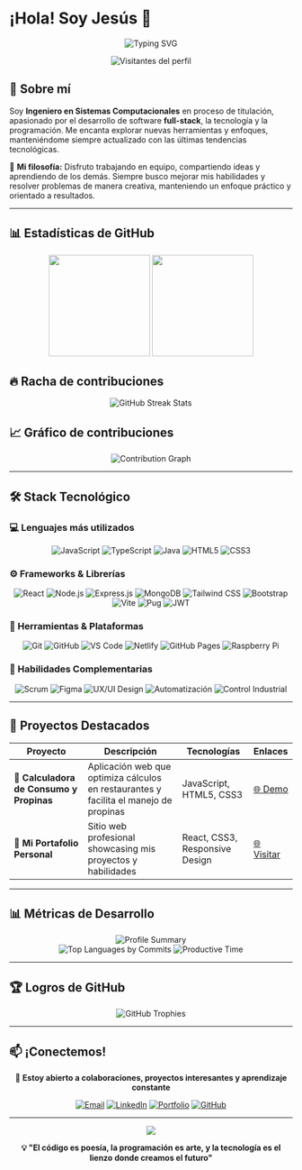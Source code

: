 # ¡Hola! Soy Jesús 👋

<div align="center">
  <img src="https://readme-typing-svg.herokuapp.com?font=Fira+Code&size=22&duration=3000&pause=1000&color=00D9FF&center=true&vCenter=true&width=600&lines=Ingeniero+en+Sistemas+Computacionales;Desarrollador+Full-Stack;Apasionado+por+la+Tecnolog%C3%ADa;Siempre+Aprendiendo+%F0%9F%9A%80" alt="Typing SVG" />
</div>

<p align="center">
  <img src="https://komarev.com/ghpvc/?username=tu-usuario&color=blueviolet&style=flat-square&label=Visitantes+del+perfil" alt="Visitantes del perfil" />
</p>

## 🚀 Sobre mí

Soy **Ingeniero en Sistemas Computacionales** en proceso de titulación, apasionado por el desarrollo de software **full-stack**, la tecnología y la programación. Me encanta explorar nuevas herramientas y enfoques, manteniéndome siempre actualizado con las últimas tendencias tecnológicas.

🌟 **Mi filosofía:** Disfruto trabajando en equipo, compartiendo ideas y aprendiendo de los demás. Siempre busco mejorar mis habilidades y resolver problemas de manera creativa, manteniendo un enfoque práctico y orientado a resultados.

---

## 📊 Estadísticas de GitHub

<div align="center">
  <img height="180em" src="https://github-readme-stats.vercel.app/api?username=tu-usuario&show_icons=true&theme=tokyonight&include_all_commits=true&count_private=true&hide_border=true&bg_color=0D1117&title_color=00D9FF&icon_color=00D9FF&text_color=ffffff"/>
  <img height="180em" src="https://github-readme-stats.vercel.app/api/top-langs/?username=tu-usuario&layout=compact&langs_count=8&theme=tokyonight&hide_border=true&bg_color=0D1117&title_color=00D9FF&text_color=ffffff"/>
</div>

## 🔥 Racha de contribuciones

<div align="center">
  <img src="https://github-readme-streak-stats.herokuapp.com/?user=tu-usuario&theme=tokyonight&hide_border=true&background=0D1117&stroke=00D9FF&ring=00D9FF&fire=00D9FF&currStreakLabel=ffffff&sideNums=ffffff&currStreakNum=00D9FF&dates=ffffff&sideLabels=ffffff" alt="GitHub Streak Stats" />
</div>

## 📈 Gráfico de contribuciones

<div align="center">
  <img src="https://github-readme-activity-graph.vercel.app/graph?username=tu-usuario&theme=tokyo-night&bg_color=0D1117&color=00D9FF&line=00D9FF&point=ffffff&area=true&hide_border=true" alt="Contribution Graph" />
</div>

---

## 🛠️ Stack Tecnológico

### 💻 Lenguajes más utilizados
<div align="center">
  
![JavaScript](https://img.shields.io/badge/JavaScript-F7DF1E?style=for-the-badge&logo=javascript&logoColor=000)
![TypeScript](https://img.shields.io/badge/TypeScript-3178C6?style=for-the-badge&logo=typescript&logoColor=fff)
![Java](https://img.shields.io/badge/Java-ED8B00?style=for-the-badge&logo=openjdk&logoColor=fff)
![HTML5](https://img.shields.io/badge/HTML5-E34F26?style=for-the-badge&logo=html5&logoColor=fff)
![CSS3](https://img.shields.io/badge/CSS3-1572B6?style=for-the-badge&logo=css3&logoColor=fff)

</div>

### ⚙️ Frameworks & Librerías
<div align="center">

![React](https://img.shields.io/badge/React-20232A?style=for-the-badge&logo=react&logoColor=61DAFB)
![Node.js](https://img.shields.io/badge/Node.js-43853D?style=for-the-badge&logo=node.js&logoColor=white)
![Express.js](https://img.shields.io/badge/Express.js-404D59?style=for-the-badge&logo=express&logoColor=white)
![MongoDB](https://img.shields.io/badge/MongoDB-4EA94B?style=for-the-badge&logo=mongodb&logoColor=white)
![Tailwind CSS](https://img.shields.io/badge/Tailwind_CSS-38B2AC?style=for-the-badge&logo=tailwind-css&logoColor=white)
![Bootstrap](https://img.shields.io/badge/Bootstrap-563D7C?style=for-the-badge&logo=bootstrap&logoColor=white)
![Vite](https://img.shields.io/badge/Vite-646CFF?style=for-the-badge&logo=vite&logoColor=white)
![Pug](https://img.shields.io/badge/Pug-FFF?style=for-the-badge&logo=pug&logoColor=A86454)
![JWT](https://img.shields.io/badge/JWT-black?style=for-the-badge&logo=JSON%20web%20tokens)

</div>

### 🧰 Herramientas & Plataformas
<div align="center">

![Git](https://img.shields.io/badge/Git-F05032?style=for-the-badge&logo=git&logoColor=white)
![GitHub](https://img.shields.io/badge/GitHub-100000?style=for-the-badge&logo=github&logoColor=white)
![VS Code](https://img.shields.io/badge/Visual%20Studio%20Code-0078d7.svg?style=for-the-badge&logo=visual-studio-code&logoColor=white)
![Netlify](https://img.shields.io/badge/Netlify-00C7B7?style=for-the-badge&logo=netlify&logoColor=white)
![GitHub Pages](https://img.shields.io/badge/GitHub%20Pages-222222?style=for-the-badge&logo=GitHub%20Pages&logoColor=white)
![Raspberry Pi](https://img.shields.io/badge/-Raspberry%20Pi-C51A4A?style=for-the-badge&logo=Raspberry-Pi)

</div>

### 🧠 Habilidades Complementarias
<div align="center">

![Scrum](https://img.shields.io/badge/Scrum-6DB33F?style=for-the-badge&logo=scrumalliance&logoColor=white)
![Figma](https://img.shields.io/badge/Figma-F24E1E?style=for-the-badge&logo=figma&logoColor=white)
![UX/UI Design](https://img.shields.io/badge/UX%2FUI%20Design-FF6B6B?style=for-the-badge&logo=adobe&logoColor=white)
![Automatización](https://img.shields.io/badge/Automatización-009688?style=for-the-badge&logo=robot&logoColor=white)
![Control Industrial](https://img.shields.io/badge/Control%20Industrial-607D8B?style=for-the-badge&logo=gear&logoColor=white)

</div>

---

## 📂 Proyectos Destacados

<div align="center">
  
| Proyecto | Descripción | Tecnologías | Enlaces |
|----------|-------------|-------------|---------|
| 🧮 **Calculadora de Consumo y Propinas** | Aplicación web que optimiza cálculos en restaurantes y facilita el manejo de propinas | JavaScript, HTML5, CSS3 | [🌐 Demo](https://calculadora-consumo-prop.netlify.app) |
| 🚀 **Mi Portafolio Personal** | Sitio web profesional showcasing mis proyectos y habilidades | React, CSS3, Responsive Design | [🌐 Visitar](https://jesus-pineda-portafolio.netlify.app) |

</div>

---

## 📊 Métricas de Desarrollo

<div align="center">
  <img src="https://github-profile-summary-cards.vercel.app/api/cards/profile-details?username=tu-usuario&theme=tokyonight" alt="Profile Summary" />
</div>

<div align="center">
  <img src="https://github-profile-summary-cards.vercel.app/api/cards/most-commit-language?username=tu-usuario&theme=tokyonight" alt="Top Languages by Commits" />
  <img src="https://github-profile-summary-cards.vercel.app/api/cards/productive-time?username=tu-usuario&theme=tokyonight&utc_offset=8" alt="Productive Time" />
</div>

---

## 🏆 Logros de GitHub

<div align="center">
  <img src="https://github-profile-trophy.vercel.app/?username=tu-usuario&theme=tokyonight&no-frame=true&no-bg=false&margin-w=4&row=1" alt="GitHub Trophies" />
</div>

---

## 📫 ¡Conectemos!

<div align="center">

💬 **Estoy abierto a colaboraciones, proyectos interesantes y aprendizaje constante**

[![Email](https://img.shields.io/badge/Email-D14836?style=for-the-badge&logo=gmail&logoColor=white)](mailto:jesuspineda1429@gmail.com)
[![LinkedIn](https://img.shields.io/badge/LinkedIn-0077B5?style=for-the-badge&logo=linkedin&logoColor=white)](https://www.linkedin.com/in/jesús-pineda-630a3b300)
[![Portfolio](https://img.shields.io/badge/Portfolio-FF7139?style=for-the-badge&logo=Firefox-Browser&logoColor=white)](https://jesus-pineda-portafolio.netlify.app)
[![GitHub](https://img.shields.io/badge/GitHub-100000?style=for-the-badge&logo=github&logoColor=white)](https://github.com/tu-usuario)

</div>

---

<div align="center">
  <img src="https://capsule-render.vercel.app/api?type=waving&color=gradient&customColorList=6,11,20&height=150&section=footer&text=¡Gracias%20por%20visitar!&fontSize=42&fontColor=fff&animation=twinkling&fontAlignY=65" />
</div>

<div align="center">
  
**💡 "El código es poesía, la programación es arte, y la tecnología es el lienzo donde creamos el futuro"**

</div>
